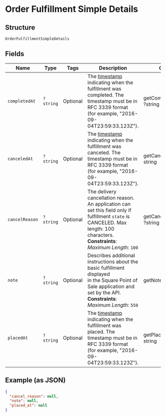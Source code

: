 
# Order Fulfillment Simple Details

## Structure

`OrderFulfillmentSimpleDetails`

## Fields

| Name | Type | Tags | Description | Getter | Setter |
|  --- | --- | --- | --- | --- | --- |
| `completedAt` | `?string` | Optional | The [timestamp](https://developer.squareup.com/docs/build-basics/working-with-dates)<br>indicating when the fulfillment was completed. The timestamp must be in RFC 3339 format<br>(for example, "2016-09-04T23:59:33.123Z"). | getCompletedAt(): ?string | setCompletedAt(?string completedAt): void |
| `canceledAt` | `?string` | Optional | The [timestamp](https://developer.squareup.com/docs/build-basics/working-with-dates)<br>indicating when the fulfillment was canceled. The timestamp must be in RFC 3339 format<br>(for example, "2016-09-04T23:59:33.123Z"). | getCanceledAt(): ?string | setCanceledAt(?string canceledAt): void |
| `cancelReason` | `?string` | Optional | The delivery  cancellation  reason. An application can set this field only if<br>fulfillment `state` is CANCELED. Max length: 100 characters.<br>**Constraints**: *Maximum Length*: `100` | getCancelReason(): ?string | setCancelReason(?string cancelReason): void |
| `note` | `?string` | Optional | Describes additional instructions about the basic fulfillment displayed<br>in the Square Point of Sale application and set by the API.<br>**Constraints**: *Maximum Length*: `550` | getNote(): ?string | setNote(?string note): void |
| `placedAt` | `?string` | Optional | The [timestamp](https://developer.squareup.com/docs/build-basics/working-with-dates)<br>indicating when the fulfillment was placed. The timestamp must be in RFC 3339 format<br>(for example, "2016-09-04T23:59:33.123Z"). | getPlacedAt(): ?string | setPlacedAt(?string placedAt): void |

## Example (as JSON)

```json
{
  "cancel_reason": null,
  "note": null,
  "placed_at": null
}
```

